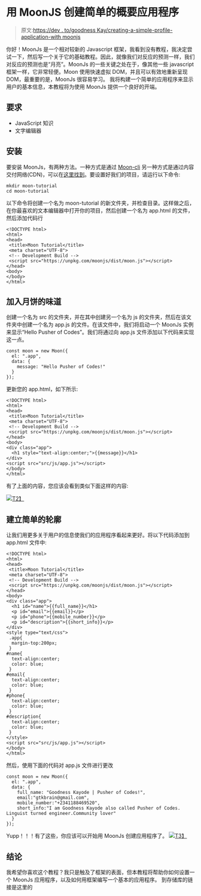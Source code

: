 # 用 MoonJS 创建简单的概要应用程序

> 原文:[https://dev . to/goodness Kay/creating-a-simple-profile-application-with moonjs](https://dev.to/goodnesskay/creating-a-simple-profile-application-withmoonjs)

你好！MoonJs 是一个相对较新的 Javascript 框架，我看到没有教程，我决定尝试一下，然后写一个关于它的基础教程。因此，就像我们对反应的预测一样，我们对反应的预测也是“月亮”。MoonJs 的一些关键之处在于，像其他一些 javascript 框架一样，它非常轻便。Moon 使用快速虚拟 DOM，并且可以有效地重新呈现 DOM，最重要的是，MoonJs 很容易学习。
我将构建一个简单的应用程序来显示用户的基本信息，本教程将为使用 MoonJs 提供一个良好的开端。

## [](#requirements)要求

*   JavaScript 知识
*   文字编辑器

## [](#installation)安装

要安装 MoonJs，有两种方法。一种方式是通过 [Moon-cli](https://github.com/KingPixil/moon-cli) 另一种方式是通过内容交付网络(CDN)，可以在[这里找到](http://moonjs.ga/docs/installation.html)。要设置好我们的项目，请运行以下命令:

```
mkdir moon-tutorial
cd moon-tutorial 
```

以下命令将创建一个名为 moon-tutorial 的新文件夹，并检查目录。这样做之后，在你最喜欢的文本编辑器中打开你的项目，然后创建一个名为 app.html 的文件，然后添加代码行

```
<!DOCTYPE html>
<html>
<head>
 <title>Moon Tutorial</title>
 <meta charset="UTF-8">
 <!-- Development Build -->
 <script src="https://unpkg.com/moonjs/dist/moon.js"></script>
</head>
<body>
</body>
</html> 
```

## [](#adding-moonjs-flavour)加入月饼的味道

创建一个名为 src 的文件夹，并在其中创建另一个名为 js 的文件夹，然后在该文件夹中创建一个名为 app.js 的文件。在该文件中，我们将启动一个 MoonJs 实例来显示“Hello Pusher of Codes”。我们将通过向 app.js 文件添加以下代码来实现这一点。

```
const moon = new Moon({
  el: ".app",
  data: {
    message: "Hello Pusher of Codes!"
  }
}); 
```

更新您的 app.html，如下所示:

```
<!DOCTYPE html>
<html>
<head>
 <title>Moon Tutorial</title>
 <meta charset="UTF-8">
 <!-- Development Build -->
 <script src="https://unpkg.com/moonjs/dist/moon.js"></script>
</head>
<body>
<div class="app">
  <h1 style="text-align:center;">{{message}}</h1>
</div>
<script src="src/js/app.js"></script>
</body>
</html> 
```

有了上面的内容，您应该会看到类似下面这样的内容:

[![](../Images/16ae468a891b81dd912ac154bf955299.png)T2】](https://res.cloudinary.com/practicaldev/image/fetch/s--JSLJKDuB--/c_limit%2Cf_auto%2Cfl_progressive%2Cq_auto%2Cw_880/https://cdn.scotch.io/32839/WLyTjSu6TvKKXTF8GlOb_m1.png)

## [](#building-a-simple-profile)建立简单的轮廓

让我们用更多关于用户的信息使我们的应用程序看起来更好。将以下代码添加到 app.html 文件中:

```
<!DOCTYPE html>
<html>
<head>
 <title>Moon Tutorial</title>
 <meta charset="UTF-8">
 <!-- Development Build -->
 <script src="https://unpkg.com/moonjs/dist/moon.js"></script>
</head>
<body>
<div class="app">
  <h1 id="name">{{full_name}}</h1>
  <p id="email">{{email}}</p>
  <p id="phone">{{mobile_number}}</p>
  <p id="description">{{short_info}}</p>
</div>
<style type="text/css">
 .app{
  margin-top:200px;
 }
#name{
  text-align:center;
  color: blue;
 }
#email{
  text-align:center;
  color: blue;
 }
#phone{
  text-align:center;
  color: blue;
 }
#description{
  text-align:center;
  color: blue;
 }
</style>
<script src="src/js/app.js"></script>
</body>
</html> 
```

然后，使用下面的代码对 app.js 文件进行更改

```
const moon = new Moon({
  el: ".app",
  data: {
    full_name: "Goodness Kayode | Pusher of Codes!",
    email:"gtkbrain@gmail.com",
    mobile_number:"+2341188469520",
    short_info:"I am Goodness Kayode also called Pusher of Codes. Linguist turned engineer.Community lover"
  }
}); 
```

Yupp！！！有了这些，你应该可以开始用 MoonJs 创建应用程序了。
[![](../Images/fe0a5523b64b8ef9a66f2e57d7144bd9.png)T3】](https://res.cloudinary.com/practicaldev/image/fetch/s--Z4_XhTEV--/c_limit%2Cf_auto%2Cfl_progressive%2Cq_auto%2Cw_880/https://cdn.scotch.io/32839/l5P0COCRD6cTJfZ4GxQ8_m2.png)

## [](#conclusion)结论

我希望你喜欢这个教程？我只是触及了框架的表面，但本教程将帮助你如何设置一个 MoonJs 应用程序，以及如何用框架编写一个基本的应用程序。
到存储库的链接是这里的